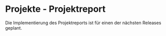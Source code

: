 # Projekte - Projektreport

Die Implementierung des Projektreports ist für einen der nächsten Releases geplant. 